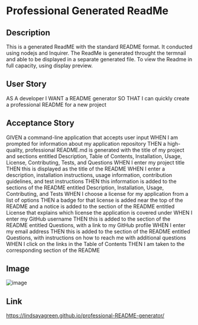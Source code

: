 
  # Professional Generated ReadMe
  
  ## Description
  This is a generated ReadME with the standard README format. It conducted using nodejs and Inquirer. The ReadMe is generated throught the termnail and able to be displayed in a separate generated file. To view the Readme in full capacity, using display preview.
  
## User Story
AS A developer
I WANT a README generator
SO THAT I can quickly create a professional README for a new project

## Acceptance Story
GIVEN a command-line application that accepts user input
WHEN I am prompted for information about my application repository
THEN a high-quality, professional README.md is generated with the title of my project and sections entitled Description, Table of Contents, Installation, Usage, License, Contributing, Tests, and Questions
WHEN I enter my project title
THEN this is displayed as the title of the README
WHEN I enter a description, installation instructions, usage information, contribution guidelines, and test instructions
THEN this information is added to the sections of the README entitled Description, Installation, Usage, Contributing, and Tests
WHEN I choose a license for my application from a list of options
THEN a badge for that license is added near the top of the README and a notice is added to the section of the README entitled License that explains which license the application is covered under
WHEN I enter my GitHub username
THEN this is added to the section of the README entitled Questions, with a link to my GitHub profile
WHEN I enter my email address
THEN this is added to the section of the README entitled Questions, with instructions on how to reach me with additional questions
WHEN I click on the links in the Table of Contents
THEN I am taken to the corresponding section of the README

## Image 
![image](https://github.com/Lindsayagreen/professional-README-generator/assets/142925597/509fd125-9212-4199-9166-e4056fcd8c47)

## Link 
 https://lindsayagreen.github.io/professional-README-generator/
